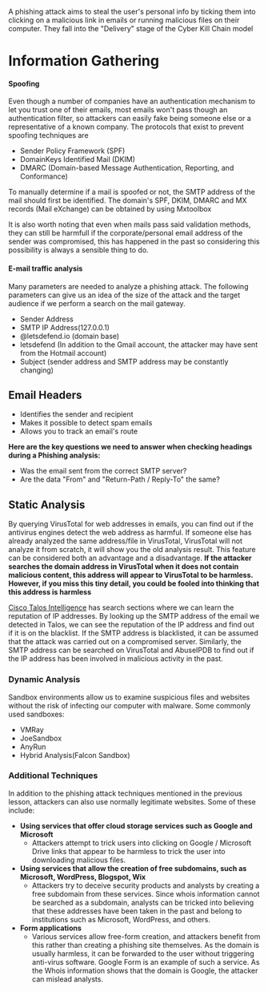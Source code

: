 A phishing attack aims to steal the user's personal info by ticking them into clicking on a malicious link in emails or running malicious files on their computer.
They fall into the "Delivery" stage of the Cyber Kill Chain model


# Information Gathering
#### Spoofing
Even though a number of companies have an authentication mechanism to let you trust one of their emails, most emails won't pass though an authentication filter, so attackers can easily fake being someone else or a representative of a known company.
The protocols that exist to prevent spoofing techniques are
- Sender Policy Framework (SPF)
- DomainKeys Identified Mail (DKIM)
- DMARC (Domain-based Message Authentication, Reporting, and Conformance)

To manually determine if a mail is spoofed or not, the SMTP address of the mail should first be identified.
The domain's SPF, DKIM, DMARC and MX records (Mail eXchange) can be obtained by using Mxtoolbox

It is also worth noting that even when mails pass said validation methods, they can still be harmfull if the corporate/personal email address of the sender was compromised, this has happened in the past so considering this possibility is always a sensible thing to do.

#### E-mail traffic analysis
Many parameters are needed to analyze a phishing attack. The following parameters can give us an idea of the size of the attack and the target audience if we perform a search on the mail gateway.

- Sender Address
- SMTP IP Address(127.0.0.1)
- @letsdefend.io (domain base)
- letsdefend (In addition to the Gmail account, the attacker may have sent from the Hotmail account)
- Subject (sender address and SMTP address may be constantly changing)

## Email Headers
- Identifies the sender and recipient
- Makes it possible to detect spam emails
- Allows you to track an email's route

**Here are the key questions we need to answer when checking headings during a Phishing analysis:**

- Was the email sent from the correct SMTP server?
- Are the data "From" and "Return-Path / Reply-To" the same?

## Static Analysis
By querying VirusTotal for web addresses in emails, you can find out if the antivirus engines detect the web address as harmful. If someone else has already analyzed the same address/file in VirusTotal, VirusTotal will not analyze it from scratch, it will show you the old analysis result. This feature can be considered both an advantage and a disadvantage.
**If the attacker searches the domain address in VirusTotal when it does not contain malicious content, this address will appear to VirusTotal to be harmless. However, if you miss this tiny detail, you could be fooled into thinking that this address is harmless**

 [Cisco Talos Intelligence](https://talosintelligence.com/)  has search sections where we can learn the reputation of IP addresses. By looking up the SMTP address of the email we detected in Talos, we can see the reputation of the IP address and find out if it is on the blacklist. If the SMTP address is blacklisted, it can be assumed that the attack was carried out on a compromised server.
Similarly, the SMTP address can be searched on VirusTotal and AbuseIPDB to find out if the IP address has been involved in malicious activity in the past.

### Dynamic Analysis
Sandbox environments allow us to examine suspicious files and websites without the risk of infecting our  computer with malware. 
Some commonly used sandboxes:
- VMRay
- JoeSandbox
- AnyRun
- Hybrid Analysis(Falcon Sandbox)

### Additional Techniques

In addition to the phishing attack techniques mentioned in the previous lesson, attackers can also use normally legitimate websites. Some of these include:

- **Using services that offer cloud storage services such as Google and Microsoft**
    - Attackers attempt to trick users into clicking on Google / Microsoft Drive links that appear to be harmless to trick the user into downloading malicious files.
- **Using services that allow the creation of free subdomains, such as Microsoft, WordPress, Blogspot, Wix**
    - Attackers try to deceive security products and analysts by creating a free subdomain from these services. Since whois information cannot be searched as a subdomain, analysts can be tricked into believing that these addresses have been taken in the past and belong to institutions such as Microsoft, WordPress, and others.
- **Form applications**
    - Various services allow free-form creation, and attackers benefit from this rather than creating a phishing site themselves. As the domain is usually harmless, it can be forwarded to the user without triggering anti-virus software. Google Form is an example of such a service. As the Whois information shows that the domain is Google, the attacker can mislead analysts.